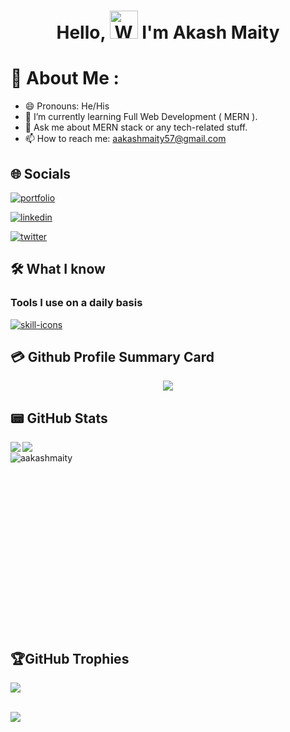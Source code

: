 <h1 align="center"> Hello, <img src="https://raw.githubusercontent.com/nixin72/nixin72/master/wave.gif" 
         alt="Waving hand animated gif"
         height="45"
         width="45" /> I'm Akash Maity </h1>

# 💫 About Me :
- 😄 Pronouns: He/His
- 🌱 I’m currently learning Full Web Development ( MERN ).
- 💬 Ask me about MERN stack or any tech-related stuff.
- 📫 How to reach me: aakashmaity57@gmail.com 



## 🌐 Socials
[![portfolio](https://img.shields.io/badge/my_portfolio-000?style=for-the-badge&logo=ko-fi&logoColor=white)](https://personal-portfolio-lemon-seven-85.vercel.app)

[![linkedin](https://img.shields.io/badge/linkedin-0A66C2?style=for-the-badge&logo=linkedin&logoColor=white)](https://www.linkedin.com/in/aakashmaity)

[![twitter](https://img.shields.io/badge/twitter-1DA1F2?style=for-the-badge&logo=twitter&logoColor=white)](https://twitter.com/akashmaity101)


## 🛠 What I know

### Tools I use on a daily basis

<a
target="_blank" 
title="open repo → 'skill icons'" 
href="https://github.com/tandpfun/skill-icons#readme">
  <img 
  alt="skill-icons" 
  src="https://skillicons.dev/icons/?i=js,react,nodejs,mongodb,nextjs,bootstrap,tailwindcss,css,mysql,postman,cpp,python,django,vscode,git" 
  />
</a>


## 💳 Github Profile Summary Card
<p align="center">
  <img src="https://github-profile-summary-cards.vercel.app/api/cards/profile-details?username=aakashmaity&theme=vue"/>
</p>

## 📟 GitHub Stats
<p align="center">
	<img align="left" src="https://github-readme-stats.vercel.app/api?username=aakashmaity&show_icons=true&theme=vue" />
	<img align="left" src="https://github-readme-streak-stats.herokuapp.com/?user=aakashmaity&theme=vue" /><br>
	<img align="left" src="https://github-readme-stats.vercel.app/api/top-langs?username=aakashmaity&show_icons=true&locale=en&layout=compact" alt="aakashmaity" />
	
	
</p><br><br><br><br><br><br><br><br><br><br><br><br><br><br><br><br>

## 🏆GitHub Trophies
![](https://github-profile-trophy.vercel.app/?username=aakashmaity&theme=radical&no-frame=true&no-bg=false&margin-w=4)

<br>

<a href="https://visitcount.itsvg.in">
  <img src="https://visitcount.itsvg.in/api?id=aakashmaity&label=Profile%20Views&color=0&icon=1&pretty=false" />
</a>
